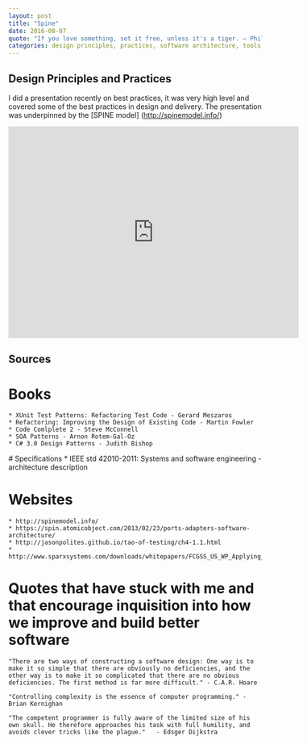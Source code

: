 ```yaml
---
layout: post 
title: "Spine" 
date: 2016-08-07
quote: "If you love something, set it free, unless it's a tiger. — Phil Dunphy [Phil’s - osophy]"
categories: design principles, practices, software architecture, tools, spine model, models, kructhen 4+1, viewmodels
---
```

  
## Design Principles and Practices

I did a presentation recently on best practices, it was very high level and covered some of the best practices in design and delivery. The presentation was underpinned by the [SPINE model] (http://spinemodel.info/)

<iframe src="http://www.slides.com/philip_slides/deck-2/embed" width="576" height="420" scrolling="no" frameborder="0" webkitallowfullscreen mozallowfullscreen allowfullscreen></iframe>
  
## Sources 
	
# Books
	* XUnit Test Patterns: Refactoring Test Code - Gerard Meszaros
	* Refactoring: Improving the Design of Existing Code - Martin Fowler
	* Code Comlplete 2 - Steve McConnell
	* SOA Patterns - Arnon Rotem-Gal-Oz
	* C# 3.0 Design Patterns - Judith Bishop
​# Specifications
	* IEEE std 42010-2011: Systems and software engineering - architecture description
# Websites
	* http://spinemodel.info/
	* https://spin.atomicobject.com/2013/02/23/ports-adapters-software-architecture/
	* http://jasonpolites.github.io/tao-of-testing/ch4-1.1.html
	* http://www.sparxsystems.com/downloads/whitepapers/FCGSS_US_WP_Applying_4+1_w_UML2.pdf

# Quotes that have stuck with me and that encourage inquisition into how we improve and build better software

	"There are two ways of constructing a software design: One way is to make it so simple that there are obviously no deficiencies, and the other way is to make it so complicated that there are no obvious deficiencies. The first method is far more difficult." - C.A.R. Hoare   

	"Controlling complexity is the essence of computer programming." -   Brian Kernighan 

	"The competent programmer is fully aware of the limited size of his own skull. He therefore approaches his task with full humility, and avoids clever tricks like the plague."   - Edsger Dijkstra


